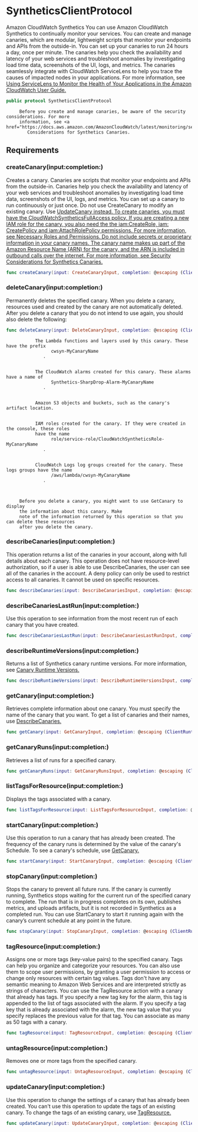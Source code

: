 # SyntheticsClientProtocol

<fullname>Amazon CloudWatch Synthetics</fullname>
You can use Amazon CloudWatch Synthetics to continually monitor your services. You can
create and manage canaries, which are modular, lightweight scripts
that monitor your endpoints and APIs
from the outside-in. You can set up your canaries to run
24 hours a day, once per minute. The canaries help you check the availability and latency
of your web services and troubleshoot anomalies by investigating load time data,
screenshots of the UI, logs, and metrics. The canaries seamlessly integrate with CloudWatch
ServiceLens to help you trace the causes of impacted nodes in your applications. For more
information, see <a href="https:​//docs.aws.amazon.com/AmazonCloudWatch/latest/monitoring/ServiceLens.html">Using ServiceLens to Monitor
the Health of Your Applications in the Amazon CloudWatch User
Guide.

``` swift
public protocol SyntheticsClientProtocol 
```

``` 
     Before you create and manage canaries, be aware of the security considerations. For more
     information, see <a href="https://docs.aws.amazon.com/AmazonCloudWatch/latest/monitoring/servicelens_canaries_security.html">Security
        Considerations for Synthetics Canaries.
```

## Requirements

### createCanary(input:​completion:​)

Creates a canary. Canaries are scripts that monitor your endpoints and APIs from the
outside-in. Canaries help you check the availability and latency of your web services and
troubleshoot anomalies by investigating load time data, screenshots of the UI, logs, and
metrics. You can set up a canary to run continuously or just once.
Do not use CreateCanary to modify an existing canary. Use <a href="https:​//docs.aws.amazon.com/AmazonSynthetics/latest/APIReference/API_UpdateCanary.html">UpdateCanary instead.
To create canaries, you must have the CloudWatchSyntheticsFullAccess policy.
If you are creating a new IAM role for the canary, you also need the
the iam:​CreateRole, iam:​CreatePolicy and
iam:​AttachRolePolicy permissions. For more information, see <a href="https:​//docs.aws.amazon.com/AmazonCloudWatch/latest/monitoring/CloudWatch_Synthetics_Canaries_Roles">Necessary
Roles and Permissions.
Do not include secrets or proprietary information in your canary names. The canary name
makes up part of the Amazon Resource Name (ARN) for the canary, and the ARN is included in
outbound calls over the internet. For more information, see <a href="https:​//docs.aws.amazon.com/AmazonCloudWatch/latest/monitoring/servicelens_canaries_security.html">Security
Considerations for Synthetics Canaries.

``` swift
func createCanary(input: CreateCanaryInput, completion: @escaping (ClientRuntime.SdkResult<CreateCanaryOutputResponse, CreateCanaryOutputError>) -> Void)
```

### deleteCanary(input:​completion:​)

Permanently deletes the specified canary.
When you delete a canary, resources used and created by the canary are not automatically deleted. After you delete a canary that you do not intend to
use again, you
should also delete the following:​

``` swift
func deleteCanary(input: DeleteCanaryInput, completion: @escaping (ClientRuntime.SdkResult<DeleteCanaryOutputResponse, DeleteCanaryOutputError>) -> Void)
```

``` 
           The Lambda functions and layers used by this canary. These have the prefix
                 cwsyn-MyCanaryName
              .


           The CloudWatch alarms created for this canary. These alarms have a name of
                 Synthetics-SharpDrop-Alarm-MyCanaryName
              .


           Amazon S3 objects and buckets, such as the canary's artifact location.


           IAM roles created for the canary. If they were created in the console, these roles
           have the name
                 role/service-role/CloudWatchSyntheticsRole-MyCanaryName
              .


           CloudWatch Logs log groups created for the canary. These logs groups have the name
                 /aws/lambda/cwsyn-MyCanaryName
              .



     Before you delete a canary, you might want to use GetCanary to display
     the information about this canary. Make
     note of the information returned by this operation so that you can delete these resources
     after you delete the canary.
```

### describeCanaries(input:​completion:​)

This operation returns a list of the canaries in your account, along with full details
about each canary.
This operation does not have resource-level authorization, so if a user is able to use
DescribeCanaries, the user can see all of the canaries in the account. A
deny policy can only be used to restrict access to all canaries. It cannot be used on
specific resources.

``` swift
func describeCanaries(input: DescribeCanariesInput, completion: @escaping (ClientRuntime.SdkResult<DescribeCanariesOutputResponse, DescribeCanariesOutputError>) -> Void)
```

### describeCanariesLastRun(input:​completion:​)

Use this operation to see information from the most recent run of each canary that you have created.

``` swift
func describeCanariesLastRun(input: DescribeCanariesLastRunInput, completion: @escaping (ClientRuntime.SdkResult<DescribeCanariesLastRunOutputResponse, DescribeCanariesLastRunOutputError>) -> Void)
```

### describeRuntimeVersions(input:​completion:​)

Returns a list of Synthetics canary runtime versions. For more information,
see <a href="https:​//docs.aws.amazon.com/AmazonCloudWatch/latest/monitoring/CloudWatch_Synthetics_Canaries_Library.html">
Canary Runtime Versions.

``` swift
func describeRuntimeVersions(input: DescribeRuntimeVersionsInput, completion: @escaping (ClientRuntime.SdkResult<DescribeRuntimeVersionsOutputResponse, DescribeRuntimeVersionsOutputError>) -> Void)
```

### getCanary(input:​completion:​)

Retrieves complete information about one canary. You must specify
the name of the canary that you want. To get a list of canaries
and their names, use <a href="https:​//docs.aws.amazon.com/AmazonSynthetics/latest/APIReference/API_DescribeCanaries.html">DescribeCanaries.

``` swift
func getCanary(input: GetCanaryInput, completion: @escaping (ClientRuntime.SdkResult<GetCanaryOutputResponse, GetCanaryOutputError>) -> Void)
```

### getCanaryRuns(input:​completion:​)

Retrieves a list of runs for a specified canary.

``` swift
func getCanaryRuns(input: GetCanaryRunsInput, completion: @escaping (ClientRuntime.SdkResult<GetCanaryRunsOutputResponse, GetCanaryRunsOutputError>) -> Void)
```

### listTagsForResource(input:​completion:​)

Displays the tags associated with a canary.

``` swift
func listTagsForResource(input: ListTagsForResourceInput, completion: @escaping (ClientRuntime.SdkResult<ListTagsForResourceOutputResponse, ListTagsForResourceOutputError>) -> Void)
```

### startCanary(input:​completion:​)

Use this operation to run a canary that has already been created.
The frequency of the canary runs is determined by the value of the canary's Schedule. To see a canary's schedule,
use <a href="https:​//docs.aws.amazon.com/AmazonSynthetics/latest/APIReference/API_GetCanary.html">GetCanary.

``` swift
func startCanary(input: StartCanaryInput, completion: @escaping (ClientRuntime.SdkResult<StartCanaryOutputResponse, StartCanaryOutputError>) -> Void)
```

### stopCanary(input:​completion:​)

Stops the canary to prevent all future runs. If the canary is currently running,
Synthetics stops waiting for the current run of the specified canary to complete. The
run that is in progress completes on its own, publishes metrics, and uploads artifacts, but
it is not recorded in Synthetics as a completed run.
You can use StartCanary to start it running again
with the canary’s current schedule at any point in the future.

``` swift
func stopCanary(input: StopCanaryInput, completion: @escaping (ClientRuntime.SdkResult<StopCanaryOutputResponse, StopCanaryOutputError>) -> Void)
```

### tagResource(input:​completion:​)

Assigns one or more tags (key-value pairs) to the specified canary.
Tags can help you organize and categorize your
resources. You can also use them to scope user permissions, by granting a user permission to access or change only resources with
certain tag values.
Tags don't have any semantic meaning to Amazon Web Services and are interpreted strictly as strings of characters.
You can use the TagResource action with a canary that already has tags. If you specify a new tag key for the alarm,
this tag is appended to the list of tags associated
with the alarm. If you specify a tag key that is already associated with the alarm, the new tag value that you specify replaces
the previous value for that tag.
You can associate as many as 50 tags with a canary.

``` swift
func tagResource(input: TagResourceInput, completion: @escaping (ClientRuntime.SdkResult<TagResourceOutputResponse, TagResourceOutputError>) -> Void)
```

### untagResource(input:​completion:​)

Removes one or more tags from the specified canary.

``` swift
func untagResource(input: UntagResourceInput, completion: @escaping (ClientRuntime.SdkResult<UntagResourceOutputResponse, UntagResourceOutputError>) -> Void)
```

### updateCanary(input:​completion:​)

Use this operation to change the settings of a canary that has
already been created.
You can't use this operation to update the tags of an existing canary. To
change the tags of an existing canary, use
<a href="https:​//docs.aws.amazon.com/AmazonSynthetics/latest/APIReference/API_TagResource.html">TagResource.

``` swift
func updateCanary(input: UpdateCanaryInput, completion: @escaping (ClientRuntime.SdkResult<UpdateCanaryOutputResponse, UpdateCanaryOutputError>) -> Void)
```
